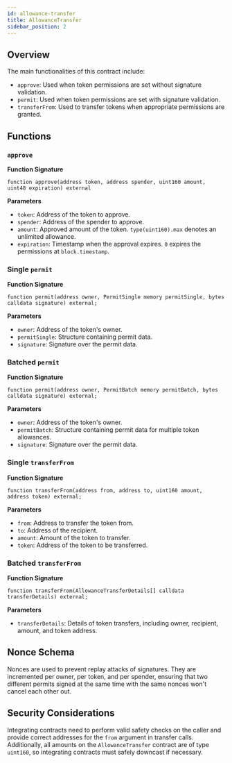 ```yaml
---
id: allowance-transfer
title: AllowanceTransfer
sidebar_position: 2
---
```


## Overview

The main functionalities of this contract include:

- `approve`: Used when token permissions are set without signature validation.
- `permit`: Used when token permissions are set with signature validation.
- `transferFrom`: Used to transfer tokens when appropriate permissions are granted.

## Functions

### `approve`

**Function Signature**

```solidity
function approve(address token, address spender, uint160 amount, uint48 expiration) external
```

**Parameters**

- `token`: Address of the token to approve.
- `spender`: Address of the spender to approve.
- `amount`: Approved amount of the token. `type(uint160).max` denotes an unlimited allowance.
- `expiration`: Timestamp when the approval expires. `0` expires the permissions at `block.timestamp`.

### Single `permit`

**Function Signature**

```solidity
function permit(address owner, PermitSingle memory permitSingle, bytes calldata signature) external;
```

**Parameters**

- `owner`: Address of the token's owner.
- `permitSingle`: Structure containing permit data.
- `signature`: Signature over the permit data.

### Batched `permit`

**Function Signature**

```solidity
function permit(address owner, PermitBatch memory permitBatch, bytes calldata signature) external;
```

**Parameters**

- `owner`: Address of the token's owner.
- `permitBatch`: Structure containing permit data for multiple token allowances.
- `signature`: Signature over the permit data.

### Single `transferFrom`

**Function Signature**

```solidity
function transferFrom(address from, address to, uint160 amount, address token) external;
```

**Parameters**

- `from`: Address to transfer the token from.
- `to`: Address of the recipient.
- `amount`: Amount of the token to transfer.
- `token`: Address of the token to be transferred.

### Batched `transferFrom`

**Function Signature**

```solidity
function transferFrom(AllowanceTransferDetails[] calldata transferDetails) external;
```

**Parameters**

- `transferDetails`: Details of token transfers, including owner, recipient, amount, and token address.

## Nonce Schema

Nonces are used to prevent replay attacks of signatures. They are incremented per owner, per token, and per spender, ensuring that two different permits signed at the same time with the same nonces won't cancel each other out.

## Security Considerations

Integrating contracts need to perform valid safety checks on the caller and provide correct addresses for the `from` argument in transfer calls. Additionally, all amounts on the `AllowanceTransfer` contract are of type `uint160`, so integrating contracts must safely downcast if necessary.
